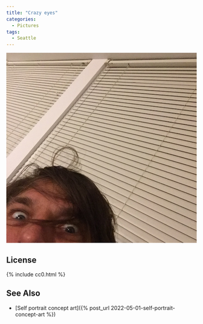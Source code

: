 ```yaml
---
title: "Crazy eyes"
categories:
  - Pictures
tags:
  - Seattle
---
```


![An odd camera angle with blinds in the background and crazy eyes peeking at you.](/assets/images/2016/2016-05-16-crazy-eyes.jpg)

## License

{% include cc0.html %}

## See Also

* [Self portrait concept art]({% post_url 2022-05-01-self-portrait-concept-art %})
